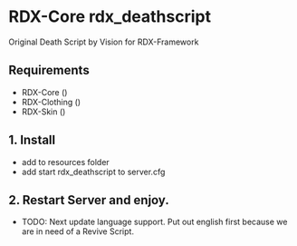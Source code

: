 # RDX-Core rdx_deathscript
Original Death Script by Vision for RDX-Framework

## Requirements
- RDX-Core ()
- RDX-Clothing ()
- RDX-Skin ()

## 1. Install
- add to resources folder
- add start rdx_deathscript to server.cfg

## 2. Restart Server and enjoy.
- TODO: Next update language support. Put out english first because we are in need of a Revive Script.
